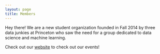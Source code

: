 ```yaml
---
layout: page
title: Members
---
```


<p class="message">
  Hey there! We are a new student organization founded in Fall 2014 by three data junkies at Princeton who saw the need for a group dedicated to data science and machine learning. 
  </p>

Check out our [website](http://www.princeton.edu/~datasci/index.html) to check out our events! 
